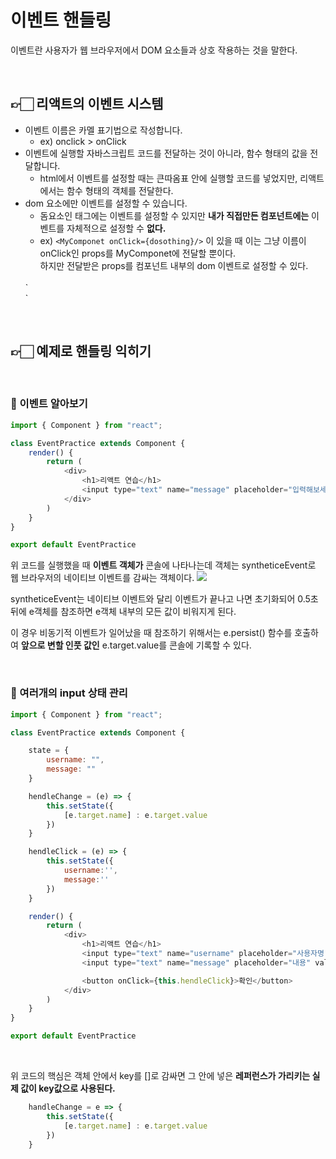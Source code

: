 # 이벤트 핸들링

이벤트란 사용자가 웹 브라우저에서 DOM 요소들과 상호 작용하는 것을 말한다.

<br/>
<h2>👉🏻 리액트의 이벤트 시스템</h2>

- 이벤트 이름은 카멜 표기법으로 작성합니다.
    - ex) onclick > onClick
- 이벤트에 실행할 자바스크립트 코드를 전달하는 것이 아니라, 함수 형태의 값을 전달합니다.
    - html에서 이벤트를 설정할 때는 큰따옴표 안에 실행할 코드를 넣었지만, 리액트에서는 함수 형태의 객체를 전달한다.
- dom 요소에만 이벤트를 설정할 수 있습니다.
    - 돔요소인 태그에는 이벤트를 설정할 수 있지만 **내가 직접만든 컴포넌트에는** 이벤트를 자체적으로 설정할 수 **없다.**
    - ex) `<MyComponet onClick={dosothing}/>` 이 있을 때 이는 그냥 이름이 onClick인 props를 MyComponet에 전달할 뿐이다.<br/>
    하지만 전달받은 props를 컴포넌트 내부의 dom 이벤트로 설정할 수 있다.
    <br/> 
    `<div onClick={this.props.onClick}/>`

<br/>
<h2>👉🏻 예제로 핸들링 익히기</h2>
<br/> 
<h3>📍 이벤트 알아보기</h3>

``` javascript 
import { Component } from "react";

class EventPractice extends Component {
    render() {
        return (
            <div>
                <h1>리액트 연습</h1>
                <input type="text" name="message" placeholder="입력해보세요" onChange={(e) => {console.log(e)}}/>
            </div>
        )
    }
}

export default EventPractice
```

위 코드를 실행했을 때 **이벤트 객체가** 콘솔에 나타나는데 객체는 syntheticeEvent로 웹 브라우저의 네이티브 이벤트를 감싸는 객체이다.
<image src="../images/syntheticeEvent.png">

syntheticeEvent는 네이티브 이벤트와 달리 이벤트가 끝나고 나면 초기화되어 0.5초뒤에 e객체를 참조하면 e객체 내부의 모든 값이 비워지게 된다. <br/>

이 경우 비동기적 이벤트가 일어났을 때 참조하기 위해서는 e.persist() 함수를 호출하여 **앞으로 변할 인풋 값인** e.target.value를 콘솔에 기록할 수 있다.

<br/>
<h3>📍 여러개의 input 상태 관리</h3>

``` javascript 
import { Component } from "react";

class EventPractice extends Component {

    state = {
        username: "",
        message: ""
    }

    hendleChange = (e) => {
        this.setState({
            [e.target.name] : e.target.value
        })
    }

    hendleClick = (e) => {
        this.setState({
            username:'',
            message:''
        })
    }

    render() {
        return (
            <div>
                <h1>리액트 연습</h1>
                <input type="text" name="username" placeholder="사용자명" value= {this.state.username} onChange={this.hendleChange}/>
                <input type="text" name="message" placeholder="내용" value= {this.state.message} onChange={this.hendleChange}/>

                <button onClick={this.hendleClick}>확인</button>
            </div>
        )
    }
}

export default EventPractice
```

<br/>

위 코드의 핵심은 객체 안에서 key를 []로 감싸면 그 안에 넣은 **레퍼런스가 가리키는 실제 값이 key값으로 사용된다.**

```javascript
    handleChange = e => {
        this.setState({
            [e.target.name] : e.target.value
        })
    }
```